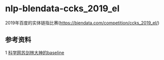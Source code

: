 # nlp-blendata-ccks_2019_el
2019年百度的实体链指比赛(https://biendata.com/competition/ccks_2019_el/)<br>

## 参考资料
1  [科学网苏剑林大神的baseline](https://github.com/bojone/el-2019-baseline)<br>

